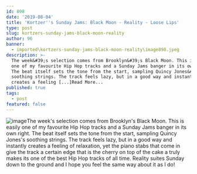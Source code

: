 ```yaml
---
id: 898
date: '2019-08-04'
title: 'Kortzer''s Sunday Jams: Black Moon - Reality - Loose Lips'
type: post
slug: kortzers-sunday-jams-black-moon-reality
author: 96
banner:
  - imported\kortzers-sunday-jams-black-moon-reality\image898.jpeg
description: >-
  The week&#39;s selection comes from Brooklyn&#39;s Black Moon. This is easily
  one of my favourite Hip Hop tracks and a Sunday Jams banger in its own right.
  The beat itself sets the tone from the start, sampling Quincy Jones&#39;s
  soothing strings. The track feels lazy, but in a good way and instantly
  creates a feeling [...]Read More...
published: true
tags:
  - post
featured: false
---
```

![image](../imported\kortzers-sunday-jams-black-moon-reality\image898.jpeg)The week's selection comes from Brooklyn's Black Moon. This is easily one of my favourite Hip Hop tracks and a Sunday Jams banger in its own right. The beat itself sets the tone from the start, sampling Quincy Jones's soothing strings. The track feels lazy, but in a good way and instantly creates a feeling of relaxation, yet the piano stabs that come in give the track a certain edge that is the cherry on top of the cake a truly makes its one of the best Hip Hop tracks of all time. Reality suites Sunday down to the ground and I hope you feel the same way about it as I do!
